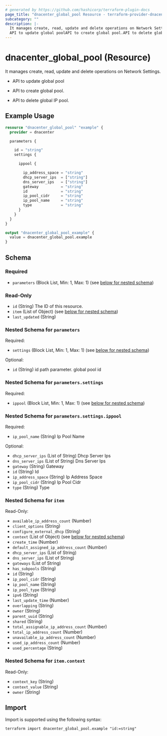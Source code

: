 ```yaml
---
# generated by https://github.com/hashicorp/terraform-plugin-docs
page_title: "dnacenter_global_pool Resource - terraform-provider-dnacenter"
subcategory: ""
description: |-
  It manages create, read, update and delete operations on Network Settings.
  API to update global poolAPI to create global pool.API to delete global IP pool.
---
```


# dnacenter_global_pool (Resource)

It manages create, read, update and delete operations on Network Settings.

- API to update global pool

- API to create global pool.

- API to delete global IP pool.

## Example Usage

```terraform
resource "dnacenter_global_pool" "example" {
  provider = dnacenter

  parameters {

    id = "string"
    settings {

      ippool {

        ip_address_space = "string"
        dhcp_server_ips  = ["string"]
        dns_server_ips   = ["string"]
        gateway          = "string"
        id               = "string"
        ip_pool_cidr     = "string"
        ip_pool_name     = "string"
        type             = "string"
      }
    }
  }
}

output "dnacenter_global_pool_example" {
  value = dnacenter_global_pool.example
}
```

<!-- schema generated by tfplugindocs -->
## Schema

### Required

- `parameters` (Block List, Min: 1, Max: 1) (see [below for nested schema](#nestedblock--parameters))

### Read-Only

- `id` (String) The ID of this resource.
- `item` (List of Object) (see [below for nested schema](#nestedatt--item))
- `last_updated` (String)

<a id="nestedblock--parameters"></a>
### Nested Schema for `parameters`

Required:

- `settings` (Block List, Min: 1, Max: 1) (see [below for nested schema](#nestedblock--parameters--settings))

Optional:

- `id` (String) id path parameter. global pool id

<a id="nestedblock--parameters--settings"></a>
### Nested Schema for `parameters.settings`

Required:

- `ippool` (Block List, Min: 1, Max: 1) (see [below for nested schema](#nestedblock--parameters--settings--ippool))

<a id="nestedblock--parameters--settings--ippool"></a>
### Nested Schema for `parameters.settings.ippool`

Required:

- `ip_pool_name` (String) Ip Pool Name

Optional:

- `dhcp_server_ips` (List of String) Dhcp Server Ips
- `dns_server_ips` (List of String) Dns Server Ips
- `gateway` (String) Gateway
- `id` (String) Id
- `ip_address_space` (String) Ip Address Space
- `ip_pool_cidr` (String) Ip Pool Cidr
- `type` (String) Type




<a id="nestedatt--item"></a>
### Nested Schema for `item`

Read-Only:

- `available_ip_address_count` (Number)
- `client_options` (String)
- `configure_external_dhcp` (String)
- `context` (List of Object) (see [below for nested schema](#nestedobjatt--item--context))
- `create_time` (Number)
- `default_assigned_ip_address_count` (Number)
- `dhcp_server_ips` (List of String)
- `dns_server_ips` (List of String)
- `gateways` (List of String)
- `has_subpools` (String)
- `id` (String)
- `ip_pool_cidr` (String)
- `ip_pool_name` (String)
- `ip_pool_type` (String)
- `ipv6` (String)
- `last_update_time` (Number)
- `overlapping` (String)
- `owner` (String)
- `parent_uuid` (String)
- `shared` (String)
- `total_assignable_ip_address_count` (Number)
- `total_ip_address_count` (Number)
- `unavailable_ip_address_count` (Number)
- `used_ip_address_count` (Number)
- `used_percentage` (String)

<a id="nestedobjatt--item--context"></a>
### Nested Schema for `item.context`

Read-Only:

- `context_key` (String)
- `context_value` (String)
- `owner` (String)

## Import

Import is supported using the following syntax:

```shell
terraform import dnacenter_global_pool.example "id:=string"
```
